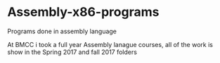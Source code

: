 # Assembly-x86-programs
Programs done in assembly language 

At BMCC i took a full year Assembly lanague courses, all of the work is show in the Spring 2017 and fall 2017 folders
